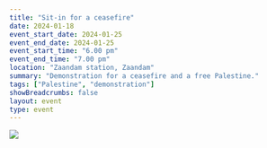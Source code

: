 ```yaml
---
title: "Sit-in for a ceasefire"
date: 2024-01-18
event_start_date: 2024-01-25
event_end_date: 2024-01-25
event_start_time: "6.00 pm"
event_end_time: "7.00 pm"
location: "Zaandam station, Zaandam"
summary: "Demonstration for a ceasefire and a free Palestine."
tags: ["Palestine", "demonstration"]
showBreadcrumbs: false
layout: event
type: event
---
```


![](/img/...)